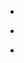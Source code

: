 
- [](/2016/12/10155136056003912/)

- [](/2016/12/10155135071093912/)

- [](/2014/11/10153383645313912/)
